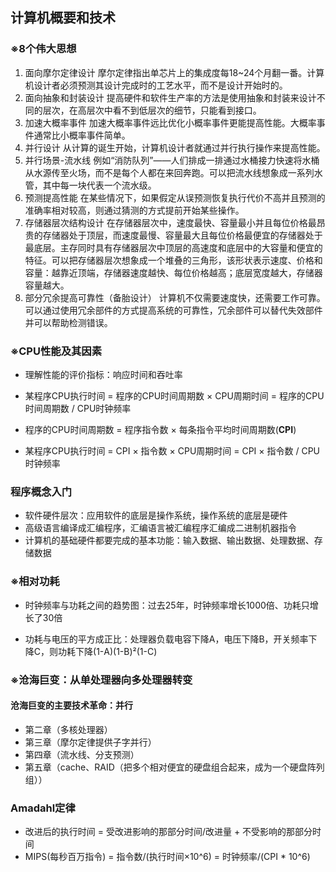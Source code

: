 ## 计算机概要和技术

### ※8个伟大思想

1. 面向摩尔定律设计
   摩尔定律指出单芯片上的集成度每18~24个月翻一番。计算机设计者必须预测其设计完成时的工艺水平，而不是设计开始时的。
2. 面向抽象和封装设计
   提高硬件和软件生产率的方法是使用抽象和封装来设计不同的层次，在高层次中看不到低层次的细节，只能看到接口。
3. 加速大概率事件
   加速大概率事件远比优化小概率事件更能提高性能。大概率事件通常比小概率事件简单。
4. 并行设计
   从计算的诞生开始，计算机设计者就通过并行执行操作来提高性能。
5. 并行场景-流水线
   例如“消防队列”——人们排成一排通过水桶接力快速将水桶从水源传至火场，而不是每个人都在来回奔跑。可以把流水线想象成一系列水管，其中每一块代表一个流水级。
6. 预测提高性能
   在某些情况下，如果假定从误预测恢复执行代价不高并且预测的准确率相对较高，则通过猜测的方式提前开始某些操作。
7. 存储器层次结构设计
   在存储器层次中，速度最快、容量最小并且每位价格最昂贵的存储器处于顶层，而速度最慢、容量最大且每位价格最便宜的存储器处于最底层。主存同时具有存储器层次中顶层的高速度和底层中的大容量和便宜的特征。可以把存储器层次想象成一个堆叠的三角形，该形状表示速度、价格和容量：越靠近顶端，存储器速度越快、每位价格越高；底层宽度越大，存储器容量越大。
8. 部分冗余提高可靠性（备胎设计）
   计算机不仅需要速度快，还需要工作可靠。可以通过使用冗余部件的方式提高系统的可靠性，冗余部件可以替代失效部件并可以帮助检测错误。


### ※CPU性能及其因素

+ 理解性能的评价指标：响应时间和吞吐率


+ 某程序CPU执行时间 = 程序的CPU时间周期数 × CPU周期时间 = 程序的CPU时间周期数 / CPU时钟频率
+ 程序的CPU时间周期数 = 程序指令数 × 每条指令平均时间周期数(**CPI**)
+ 某程序CPU执行时间 = CPI × 指令数 × CPU周期时间  = CPI × 指令数 / CPU时钟频率


### 程序概念入门

+ 软件硬件层次：应用软件的底层是操作系统，操作系统的底层是硬件
+ 高级语言编译成汇编程序，汇编语言被汇编程序汇编成二进制机器指令
+ 计算机的基础硬件都要完成的基本功能：输入数据、输出数据、处理数据、存储数据

### ※相对功耗

+ 时钟频率与功耗之间的趋势图：过去25年，时钟频率增长1000倍、功耗只增长了30倍


+ 功耗与电压的平方成正比：处理器负载电容下降A，电压下降B，开关频率下降C，则功耗下降(1-A)(1-B)²(1-C)


### ※沧海巨变：从单处理器向多处理器转变

#### 沧海巨变的主要技术革命：并行

+ 第二章（多核处理器）
+ 第三章（摩尔定律提供子字并行）
+ 第四章（流水线、分支预测）
+ 第五章（cache、RAID（把多个相对便宜的硬盘组合起来，成为一个硬盘阵列组））


### Amadahl定律

+ 改进后的执行时间 = 受改进影响的那部分时间/改进量 + 不受影响的那部分时间
+ MIPS(每秒百万指令) = 指令数/(执行时间×10^6) = 时钟频率/(CPI \* 10^6)

